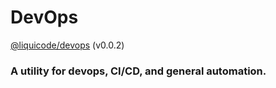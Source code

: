 # DevOps
[@liquicode/devops](https://github.com/liquicode/devops) (v0.0.2)

### A utility for devops, CI/CD, and general automation.

